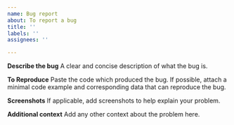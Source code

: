 ```yaml
---
name: Bug report
about: To report a bug
title: ''
labels: ''
assignees: ''

---
```


**Describe the bug**
A clear and concise description of what the bug is.

**To Reproduce**
Paste the code which produced the bug. If possible, attach a minimal code example and corresponding data that can reproduce the bug.

**Screenshots**
If applicable, add screenshots to help explain your problem.

**Additional context**
Add any other context about the problem here.
